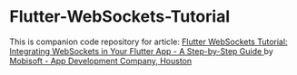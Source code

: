 # Flutter-WebSockets-Tutorial

This is companion code repository for article: <a href="https://mobisoftinfotech.com/resources/blog/mobile/flutter-websockets-tutorial-integrating-websockets">Flutter WebSockets Tutorial: Integrating WebSockets in Your Flutter App - A Step-by-Step Guide
</a> by <a href="https://mobisoftinfotech.com/">Mobisoft - App Development Company, Houston</a>
